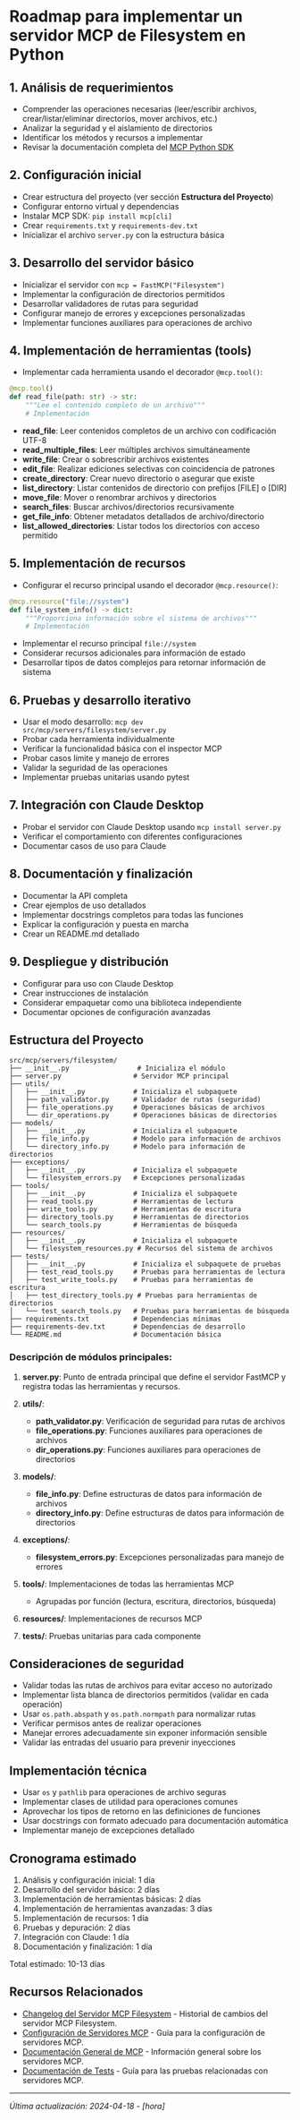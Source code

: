 # Roadmap para implementar un servidor MCP de Filesystem en Python

## 1. Análisis de requerimientos
- Comprender las operaciones necesarias (leer/escribir archivos, crear/listar/eliminar directorios, mover archivos, etc.)
- Analizar la seguridad y el aislamiento de directorios
- Identificar los métodos y recursos a implementar
- Revisar la documentación completa del [MCP Python SDK](https://github.com/modelcontextprotocol/python-sdk)

## 2. Configuración inicial
- Crear estructura del proyecto (ver sección **Estructura del Proyecto**)
- Configurar entorno virtual y dependencias
- Instalar MCP SDK: `pip install mcp[cli]`
- Crear `requirements.txt` y `requirements-dev.txt`
- Inicializar el archivo `server.py` con la estructura básica

## 3. Desarrollo del servidor básico
- Inicializar el servidor con `mcp = FastMCP("Filesystem")`
- Implementar la configuración de directorios permitidos
- Desarrollar validadores de rutas para seguridad
- Configurar manejo de errores y excepciones personalizadas
- Implementar funciones auxiliares para operaciones de archivo

## 4. Implementación de herramientas (tools)
- Implementar cada herramienta usando el decorador `@mcp.tool()`:

```python
@mcp.tool()
def read_file(path: str) -> str:
    """Lee el contenido completo de un archivo"""
    # Implementación
```

- **read_file**: Leer contenidos completos de un archivo con codificación UTF-8
- **read_multiple_files**: Leer múltiples archivos simultáneamente
- **write_file**: Crear o sobrescribir archivos existentes
- **edit_file**: Realizar ediciones selectivas con coincidencia de patrones
- **create_directory**: Crear nuevo directorio o asegurar que existe
- **list_directory**: Listar contenidos de directorio con prefijos [FILE] o [DIR]
- **move_file**: Mover o renombrar archivos y directorios
- **search_files**: Buscar archivos/directorios recursivamente
- **get_file_info**: Obtener metadatos detallados de archivo/directorio
- **list_allowed_directories**: Listar todos los directorios con acceso permitido

## 5. Implementación de recursos
- Configurar el recurso principal usando el decorador `@mcp.resource()`:

```python
@mcp.resource("file://system")
def file_system_info() -> dict:
    """Proporciona información sobre el sistema de archivos"""
    # Implementación
```

- Implementar el recurso principal `file://system`
- Considerar recursos adicionales para información de estado
- Desarrollar tipos de datos complejos para retornar información de sistema

## 6. Pruebas y desarrollo iterativo
- Usar el modo desarrollo: `mcp dev src/mcp/servers/filesystem/server.py`
- Probar cada herramienta individualmente
- Verificar la funcionalidad básica con el inspector MCP
- Probar casos límite y manejo de errores
- Validar la seguridad de las operaciones
- Implementar pruebas unitarias usando pytest

## 7. Integración con Claude Desktop
- Probar el servidor con Claude Desktop usando `mcp install server.py`
- Verificar el comportamiento con diferentes configuraciones
- Documentar casos de uso para Claude

## 8. Documentación y finalización
- Documentar la API completa
- Crear ejemplos de uso detallados
- Implementar docstrings completos para todas las funciones
- Explicar la configuración y puesta en marcha
- Crear un README.md detallado

## 9. Despliegue y distribución
- Configurar para uso con Claude Desktop
- Crear instrucciones de instalación
- Considerar empaquetar como una biblioteca independiente
- Documentar opciones de configuración avanzadas

## Estructura del Proyecto

```
src/mcp/servers/filesystem/
├── __init__.py                 # Inicializa el módulo
├── server.py                  # Servidor MCP principal
├── utils/
│   ├── __init__.py            # Inicializa el subpaquete
│   ├── path_validator.py      # Validador de rutas (seguridad)
│   ├── file_operations.py     # Operaciones básicas de archivos
│   └── dir_operations.py      # Operaciones básicas de directorios
├── models/
│   ├── __init__.py            # Inicializa el subpaquete
│   ├── file_info.py           # Modelo para información de archivos
│   └── directory_info.py      # Modelo para información de directorios
├── exceptions/
│   ├── __init__.py            # Inicializa el subpaquete
│   └── filesystem_errors.py   # Excepciones personalizadas
├── tools/
│   ├── __init__.py            # Inicializa el subpaquete
│   ├── read_tools.py          # Herramientas de lectura
│   ├── write_tools.py         # Herramientas de escritura
│   ├── directory_tools.py     # Herramientas de directorios
│   └── search_tools.py        # Herramientas de búsqueda
├── resources/
│   ├── __init__.py            # Inicializa el subpaquete
│   └── filesystem_resources.py # Recursos del sistema de archivos
├── tests/
│   ├── __init__.py            # Inicializa el subpaquete de pruebas
│   ├── test_read_tools.py     # Pruebas para herramientas de lectura
│   ├── test_write_tools.py    # Pruebas para herramientas de escritura
│   ├── test_directory_tools.py # Pruebas para herramientas de directorios
│   └── test_search_tools.py   # Pruebas para herramientas de búsqueda
├── requirements.txt           # Dependencias mínimas
├── requirements-dev.txt       # Dependencias de desarrollo
└── README.md                  # Documentación básica
```

### Descripción de módulos principales:

1. **server.py**: Punto de entrada principal que define el servidor FastMCP y registra todas las herramientas y recursos.

2. **utils/**:
   - **path_validator.py**: Verificación de seguridad para rutas de archivos
   - **file_operations.py**: Funciones auxiliares para operaciones de archivos
   - **dir_operations.py**: Funciones auxiliares para operaciones de directorios

3. **models/**:
   - **file_info.py**: Define estructuras de datos para información de archivos
   - **directory_info.py**: Define estructuras de datos para información de directorios

4. **exceptions/**:
   - **filesystem_errors.py**: Excepciones personalizadas para manejo de errores

5. **tools/**: Implementaciones de todas las herramientas MCP
   - Agrupadas por función (lectura, escritura, directorios, búsqueda)

6. **resources/**: Implementaciones de recursos MCP

7. **tests/**: Pruebas unitarias para cada componente

## Consideraciones de seguridad
- Validar todas las rutas de archivos para evitar acceso no autorizado
- Implementar lista blanca de directorios permitidos (validar en cada operación)
- Usar `os.path.abspath` y `os.path.normpath` para normalizar rutas
- Verificar permisos antes de realizar operaciones
- Manejar errores adecuadamente sin exponer información sensible
- Validar las entradas del usuario para prevenir inyecciones

## Implementación técnica
- Usar `os` y `pathlib` para operaciones de archivo seguras
- Implementar clases de utilidad para operaciones comunes
- Aprovechar los tipos de retorno en las definiciones de funciones
- Usar docstrings con formato adecuado para documentación automática
- Implementar manejo de excepciones detallado

## Cronograma estimado
1. Análisis y configuración inicial: 1 día
2. Desarrollo del servidor básico: 2 días
3. Implementación de herramientas básicas: 2 días
4. Implementación de herramientas avanzadas: 3 días
5. Implementación de recursos: 1 día
6. Pruebas y depuración: 2 días
7. Integración con Claude: 1 día
8. Documentación y finalización: 1 día

Total estimado: 10-13 días

## Recursos Relacionados

- [Changelog del Servidor MCP Filesystem](/docs/mcp/mcp_filesystem_changelog.md) - Historial de cambios del servidor MCP Filesystem.
- [Configuración de Servidores MCP](/docs/configuracion-servidores-mcp.md) - Guía para la configuración de servidores MCP.
- [Documentación General de MCP](/docs/mcp/README.md) - Información general sobre los servidores MCP.
- [Documentación de Tests](/tests/README.md) - Guía para las pruebas relacionadas con servidores MCP.

---

_Última actualización: 2024-04-18 - [hora]_
